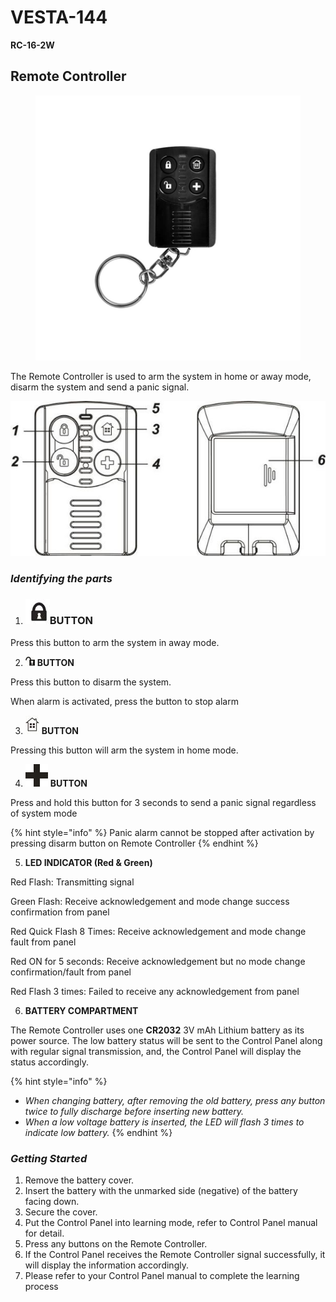 # VESTA-144

**RC-16-2W**

## **Remote Controller**

<figure><img src=".gitbook/assets/image (23) (1).png" alt=""><figcaption></figcaption></figure>

The Remote Controller is used to arm the system in home or away mode, disarm the system and send a panic signal.

![](<.gitbook/assets/1 (57).jpeg>)

### _**Identifying the parts**_

1. ### <img src=".gitbook/assets/0 (63).jpeg" alt="" data-size="line">BUTTON       &#x20;

Press this button to arm the system in away mode.

2. &#x20;<img src=".gitbook/assets/2 (48).jpeg" alt="" data-size="original"> **BUTTON**

Press this button to disarm the system.

When alarm is activated, press the button to stop alarm

3. <img src=".gitbook/assets/3 (47).jpeg" alt="" data-size="line"> **BUTTON**

Pressing this button will arm the system in home mode.

4. <img src=".gitbook/assets/4 (63).png" alt="" data-size="line"> **BUTTON**

Press and hold this button for 3 seconds to send a panic signal regardless of system mode

{% hint style="info" %}
Panic alarm cannot be stopped after activation by pressing disarm button on Remote Controller
{% endhint %}

5. **LED INDICATOR (Red & Green)**

Red Flash: Transmitting signal

Green Flash: Receive acknowledgement and mode change success confirmation from panel

Red Quick Flash 8 Times: Receive acknowledgement and mode change fault from panel

Red ON for 5 seconds: Receive acknowledgement but no mode change confirmation/fault from panel

Red Flash 3 times: Failed to receive any acknowledgement from panel

6. **BATTERY COMPARTMENT**

The Remote Controller uses one **CR2032** 3V mAh Lithium battery as its power source. The low battery status will be sent to the Control Panel along with regular signal transmission, and, the Control Panel will display the status accordingly.

{% hint style="info" %}
* _When changing battery, after removing the old battery, press any button twice to fully discharge before inserting new battery._
* _When a low voltage battery is inserted, the LED will flash 3 times to indicate low battery._
{% endhint %}

### _**Getting Started**_

1. Remove the battery cover.
2. Insert the battery with the unmarked side (negative) of the battery facing down.
3. Secure the cover.
4. Put the Control Panel into learning mode, refer to Control Panel manual for detail.
5. Press any buttons on the Remote Controller.
6. If the Control Panel receives the Remote Controller signal successfully, it will display the information accordingly.
7. Please refer to your Control Panel manual to complete the learning process

